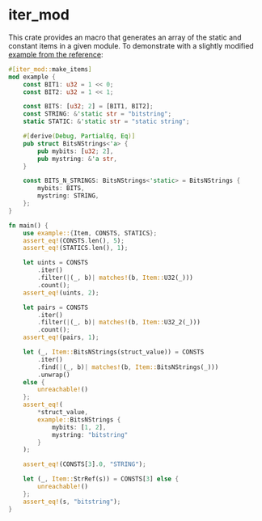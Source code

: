 # iter_mod

This crate provides an macro that generates an array of the static and constant items in a given module. To demonstrate with a slightly modified [example from the reference](https://doc.rust-lang.org/reference/items/constant-items.html):

```rust
#[iter_mod::make_items]
mod example {
    const BIT1: u32 = 1 << 0;
    const BIT2: u32 = 1 << 1;

    const BITS: [u32; 2] = [BIT1, BIT2];
    const STRING: &'static str = "bitstring";
    static STATIC: &'static str = "static string";

    #[derive(Debug, PartialEq, Eq)]
    pub struct BitsNStrings<'a> {
        pub mybits: [u32; 2],
        pub mystring: &'a str,
    }

    const BITS_N_STRINGS: BitsNStrings<'static> = BitsNStrings {
        mybits: BITS,
        mystring: STRING,
    };
}

fn main() {
    use example::{Item, CONSTS, STATICS};
    assert_eq!(CONSTS.len(), 5);
    assert_eq!(STATICS.len(), 1);

    let uints = CONSTS
        .iter()
        .filter(|(_, b)| matches!(b, Item::U32(_)))
        .count();
    assert_eq!(uints, 2);

    let pairs = CONSTS
        .iter()
        .filter(|(_, b)| matches!(b, Item::U32_2(_)))
        .count();
    assert_eq!(pairs, 1);

    let (_, Item::BitsNStrings(struct_value)) = CONSTS
        .iter()
        .find(|(_, b)| matches!(b, Item::BitsNStrings(_)))
        .unwrap()
    else {
        unreachable!()
    };
    assert_eq!(
        *struct_value,
        example::BitsNStrings {
            mybits: [1, 2],
            mystring: "bitstring"
        }
    );

    assert_eq!(CONSTS[3].0, "STRING");

    let (_, Item::StrRef(s)) = CONSTS[3] else {
        unreachable!()
    };
    assert_eq!(s, "bitstring");
}
```
